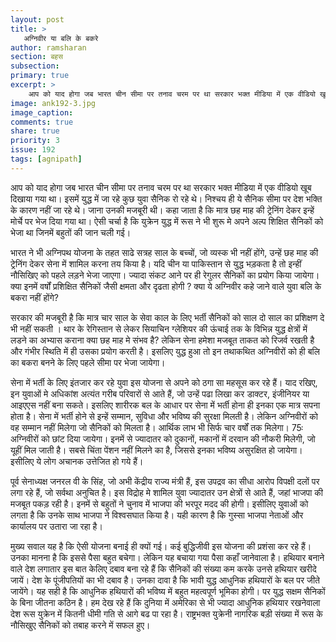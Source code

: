 ```yaml
---
layout: post
title: >
   अग्निवीर या बलि के बकरे
author: ramsharan
section: बहस
subsection:
primary: true
excerpt: >
    आप को याद होगा जब भारत चीन सीमा पर तनाव चरम पर था सरकार भक्त मीडिया में एक वीडियो खूब दिखाया गया था। इसमें युद्ध में जा रहे कुछ युवा सैनिक रो रहे थे। निश्चय ही ये सैनिक सीमा पर देश भक्ति के कारण नहीं जा रहे थे। जाना उनकी मजबूरी थी। कहा जाता है कि मात्र छह माह की ट्रेनिंग देकर इन्हें मोर्चे पर भेज दिया गया था।
image: ank192-3.jpg
image_caption: 
comments: true
share: true
priority: 3
issue: 192
tags: [agnipath]
---
```


आप को याद होगा जब भारत चीन सीमा पर तनाव चरम पर था सरकार भक्त मीडिया में एक वीडियो खूब दिखाया गया था। इसमें युद्ध में जा रहे कुछ युवा सैनिक रो रहे थे। निश्चय ही ये सैनिक सीमा पर देश भक्ति के कारण नहीं जा रहे थे। जाना उनकी मजबूरी थी। कहा जाता है कि मात्र छह माह की ट्रेनिंग देकर इन्हें मोर्चे पर भेज दिया गया था। ऐसी चर्चा है कि युक्रेन युद्ध में रूस ने भी शुरू मे अपने अल्प शिक्षित सैनिकों को भेजा था जिनमें बहुतों की जान चली गई।

भारत ने भी अग्निपथ योजना के तहत साढे सत्रह साल के बच्चों, जो व्यस्क भी नहीं होंगे, उन्हें छह माह की ट्रेनिंग देकर सेना में शामिल करना तय किया है। यदि चीन या पाकिस्तान से युद्ध भड़कता है तो इन्हीं नौसिखिए को पहले लड़ने भेजा जाएगा। ज्यादा संकट आने पर ही रेगुलर सैनिकों का प्रयोग किया जायेगा। क्या इनमें वर्षों प्रशिक्षित सैनिकों जैसी क्षमता और दृढता होगी ? क्या ये अग्निवीर कहे जाने वाले युवा बलि के बकरा नहीं होंगे?

सरकार की मजबूरी है कि मात्र चार साल के सेवा काल के लिए भर्ती सैनिकों को साल दो साल का प्रशिक्षण दे भी नहीं सकती । थार के रेगिस्तान से लेकर सियाचिन ग्लेशियर की ऊंचाई तक के विभिन्न युद्ध क्षेत्रों में  लडने का अभ्यास कराना क्या छह माह मे संभव है? लेकिन सेना हमेशा मजबूत ताकत को रिजर्व रखती है और गंभीर स्थिति में ही उसका प्रयोग करती है। इसलिए युद्ध हुआ तो इन तथाकथित अग्निवीरों को ही बलि का बकरा बनने के लिए पहले सीमा पर भेजा जायेगा।

सेना में भर्ती के लिए इंतजार कर रहे युवा इस योजना से अपने को ठगा सा महसूस कर रहे हैं। याद रखिए, इन युवाओं मे अधिकांश अत्यंत गरीब परिवारों से आते हैं, जो उन्हें पढा लिखा कर डाक्टर, इंजीनियर या आइएएस नहीं बना सकते। इसलिए शारीरक बल के आधार पर सेना में भर्ती होना ही इनका एक मात्र सपना होता है। सेना में भर्ती होने से इन्हें सम्मान, सुविधा और भविष्य की सुरक्षा मिलती है। लेकिन अग्निवीरों को वह सम्मान नहीं मिलेगा जो सैनिकों को मिलता है। आर्थिक लाभ भी सिर्फ चार वर्षों तक मिलेगा। 75ः अग्निवीरों को छांट दिया जायेगा। इनमें से ज्यादातर को दुकानों, मकानों में दरवान की नौकरी मिलेगी, जो यूहीं मिल जाती है।  सबसे चिंता पेंशन नहीं मिलने का है, जिससे इनका भविष्य असुरक्षित हो जायेगा। इसीलिए ये लोग अचानक उत्तेजित हो गये हैं।

पूर्व सेनाध्यक्ष जनरल वी के सिंह, जो अभी केंद्रीय राज्य मंत्री हैं, इस उपद्रव का सीधा आरोप विपक्षी दलों पर लगा रहे हैं, जो सर्वथा अनुचित है। इस विद्रोह मे शामिल युवा ज्यादातर उन क्षेत्रों से आते हैं, जहां भाजपा की मजबूत पकड़ रही है। इनमें से बहुतों ने चुनाव में भाजपा की भरपूर मदद की होगी। इसीलिए युवाओं को लगता है कि उनके साथ भाजपा ने विश्वसघात किया है। यही कारण है कि गुस्सा भाजपा नेताओं और कार्यालय पर उतारा जा रहा है।

मुख्य सवाल यह है कि ऐसी योजना बनाई ही क्यों गई। कई बुद्धिजीवी इस योजना की प्रशंसा कर रहे हैं। उनका मानना है कि इससे  पैसा बहुत बचेगा। लेकिन यह बचाया गया पैसा कहाँ जानेवाला है। हथियार बनाने वाले देश लगातार इस बात केलिए दबाव बना रहे हैं कि सैनिकों की संख्या कम करके उनसे हथियार खरीदे जायें। देश के पूंजीपतियों का भी दबाव है। उनका दावा है कि भावी युद्ध आधुनिक हथियारों के बल पर जीते जायेंगे। यह सही है कि आधुनिक हथियारों की भविष्य में बहुत महत्वपूर्ण भूमिका होगी। पर युद्ध सक्षम सैनिकों के बिना जीतना कठिन है। हम देख रहे हैं कि दुनिया में अमेरिका से भी ज्यादा आधुनिक हथियार रखनेवाला देश रूस युक्रेन में कितनी धीमी गति से आगे बढ पा रहा है। राष्ट्रभक्त युक्रेनी नागरिक बड़ी संख्या में रूस के नौसिखुए सैनिकों को तबाह करने में सफल हुए।